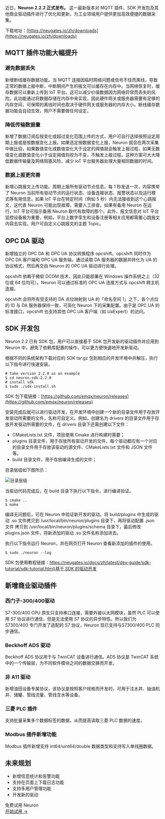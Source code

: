 近日，**Neuron 2.2.2 正式发布。** 这一最新版本对 MQTT 插件、SDK 开发包及其他商业驱动插件进行了优化和更新，为工业领域用户提供更加高效便捷的数据采集。

下载地址：[https://neugates.io/zh/downloads](https://neugates.io/zh/downloads) 


## MQTT 插件功能大幅提升

### 避免数据丢失

新增断线缓存数据功能。当 MQTT 连接因临时网络问题或信号不佳而离线，导致正常的数据上报中断，中断期间产生的报文可以缓存在内存中。当网络恢复时，缓存数据可以重新上传到 IoT 平台。这可以减少价值数据因为网络异常而丢失的风险。此功能通过将数据存储在内存中来实现，因此硬件网关或服务器需要有足够的内存空间，可保障的离线时间也取决于硬件网关或服务器的内存大小。断线缓存数据功能会自动生效，用户不需要做任何设定。

### 降低传输数据量

新增了数据订阅后按变化或超过变化范围上传的方式，用户可自行选择按照设定周期上报或是按数据变化上报。如果选定按数据变化上报，Neuron 就会在两次采集中做比较，如果数值变化或数值变化大于设定的阈值就会触发上报过程，如果无数值变化或数值变化小于设定阈值则视为不变，不触发上报过程。这种方案可大大降低数据传输量及网络阻塞风险，减少 IoT 平台服务器处理大量相同数据的时间。

### 数据上报更完善

新增心跳报文上传功能。周期上报所有驱动节点信息，每 1 秒发送一次，内容携带了 Neuron 当前所有驱动节点的运行状态、设备连接状态、报警状态以及运行模式等有用信息，如果 IoT 平台在特定时间（例如 5 秒）内无法接收到这个心跳报文，这代表 Neuron 可能出现故障，需要人工排查。如果有备用 Neuron 在运行，IoT 平台可指示备用 Neuron 取代有故障的那个。此外，报文信息对 IoT 平台监控设备极为重要，例如，平台上数字孪生和设备注册等相关应用都需要心跳报文内容去实现。用户可自定义心跳报文的主题 Topic。

## OPC DA 驱动

新增独立的 OPC DA 和 OPC UA 协议转换程序 opcshift。opcshift 同时作为 OPC DA 客户端和 OPC UA 服务端，通过读取 DA 服务器的数据并转化为 UA 的协议格式，然后再交由 Neuron 的 OPC UA 驱动进行处理。

opcshift 依赖于微软 DCOM 技术，因此只能部署在 Windows 操作系统之上（32 位或 64 位均可）。Neuron 可以通过标准的 OPC UA 连接方式与 opcshift 跨主机连接。

opcshift 会将所有受支持的 DA 点位映射到 UA 的「命名空间 1」之下，各个点位的 ID 与 DA 服务器保持一致，可简化 Neuron 下的采集配置。由于是 OPC UA 的标准接口，opcshift 也支持其他 OPC UA 客户端（如 UaExpert）的访问。

## SDK 开发包

Neuron 2.2 已有 SDK 包，用户可以直接基于 SDK 包开发新的驱动插件并应用到 Neuron 中，避免了依赖库配置的操作，可以更方便快速地开发新驱动。

根据不同的系统架构下载对应的 SDK tar.gz 包到相应的开发环境中并解压，执行以下指令进行快速安装。

```
# take version 2.2.0 as an example
$ cd neuron-sdk-2.2.0
# install sdk
$ sudo ./sdk-install.sh
```

SDK 包下载链接：[https://github.com/emqx/neuron/releases](https://github.com/emqx/neuron/releases) 

安装完成后就可以进行驱动开发，在开发环境中创建一个新的目录文件用于存放开发驱动所需要的文件，名称可自定义。例如，创建名为 drivers 的目录文件用于存放开发驱动所需要的文件，在 drivers 目录下还需创建以下文件：

- CMakeLists.txt 文件，项目使用 Cmake 进行构建时需要；
- plugins 目录文件，用于存放所有驱动开发的文件，每个驱动都应有一个对应的目录文件用于存放该驱动的源文件、CMakeLists.txt 文件和 JSON 文件等。
- build 目录文件，用于存放编译生成的文件；

目录层级如下图所示：

![目录层级](https://assets.emqx.com/images/cae4c0117dec9ffc278e8eb12d7a7979.png)

当驱动代码完成后，在 build 目录下执行以下指令，进行编译验证。

```
$ cmake .. 
$ make 
```

编译无问题后，可在 Neuron 中验证新开发的驱动。将 build/plugins 中生成的驱动 .so 文件拷贝到 /usr/local/bin/neuron/plugins 目录下，再将驱动配置 .json 文件 拷贝到 /usr/local/bin/neuron/plugins/schema 目录下，最后修改 plugins.json 文件，将新添加的驱动 .so 文件名称添加进去。

执行以下指令运行 Neuron，并在网页打开 Neuron 查看新添加的插件的使用。

```
$ sudo ./neuron --log
```

SDK 包使用教程链接：[https://neugates.io/docs/zh/latest/dev-guide/sdk-tutorial/sdk-tutorial.html)基于 SDK 的驱动开发](https://neugates.io/docs/zh/latest/dev-guide/sdk-tutorial/sdk-tutorial.html) 

## 新增商业驱动插件

### 西门子-300/400驱动

S7-300/400 CPU 原生只支持串口连接，需要外接以太网模块，虽然 PLC 可以使用 S7 协议进行通信，但是无法使用 S7 协议的异步特性。所以我们为 S7300/400 专门开发了适配的 S7 协议，Neuron 现已支持与S7300/400 PLC 同步通信。

### Beckhoff ADS 驱动

Beckhoff ADS 协议用于与 TwinCAT 设备进行通信。ADS 协议是 TwinCAT 系统中的一个传输层，为不同软件模块之间的数据交换而开发。

### 非 A11 驱动

新增油田设备专属协议，该协议是按照客户规格而开发的，可用于注水井、抽油机井、储罐、管线流量、管线含水等设备。

### 三菱 PLC 插件

支持批量采集多个数据标签的数据，从而提高读取三菱 PLC 数据的速度。

### Modbus 插件新增功能

Modbus 插件新增支持 int64/uint64/double 数据类型和支持写入单线圈数据。

## 未来规划

- 新增信息统计和告警功能
- 支持在页面上下载日志功能
- 支持多用户管理功能
- 开发新的驱动


<section class="promotion">
    <div>
        免费试用 Neuron
    </div>
    <a href="https://www.emqx.com/zh/try?product=neuron" class="button is-gradient px-5">开始试用 →</a>
</section>

